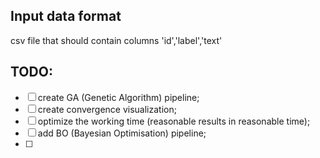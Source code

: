 ## Input data format 
csv file that should contain columns 'id','label','text'
## TODO:
- [ ] create GA (Genetic Algorithm) pipeline;  
- [ ] create convergence visualization;
- [ ] optimize the working time (reasonable results in reasonable time);
- [ ] add BO (Bayesian Optimisation) pipeline;
- [ ] 